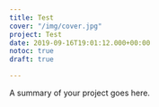 ```yaml
---
title: Test
cover: "/img/cover.jpg"
project: Test
date: 2019-09-16T19:01:12.000+00:00
notoc: true
draft: true

---
```

A summary of your project goes here.